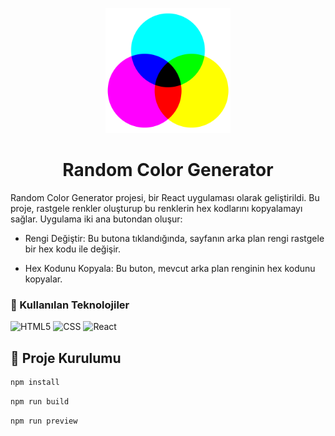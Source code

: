 <p align="center">
  <img src="/public/color.png" width="200" height="200" />
</p>

<h1 align="center">Random Color Generator</h1>

<p>Random Color Generator projesi, bir React uygulaması olarak geliştirildi. Bu proje, rastgele renkler oluşturup bu renklerin hex kodlarını kopyalamayı sağlar. Uygulama iki ana butondan oluşur:</p>

- Rengi Değiştir: Bu butona tıklandığında, sayfanın arka plan rengi rastgele bir hex kodu ile değişir.
  
- Hex Kodunu Kopyala: Bu buton, mevcut arka plan renginin hex kodunu kopyalar.

### 🚀 Kullanılan Teknolojiler
<img src="https://cdn.jsdelivr.net/gh/devicons/devicon/icons/html5/html5-original.svg" alt="HTML5" width="40" height="40"/>

<img src="https://cdn.jsdelivr.net/gh/devicons/devicon/icons/css3/css3-original.svg" alt="CSS" width="40" height="40"/>

<img src="https://cdn.jsdelivr.net/gh/devicons/devicon/icons/react/react-original.svg" alt="React" width="40" height="40"/> 

## 🔧 Proje Kurulumu 

```bash
npm install 
```

```bash
npm run build
```

```bash
npm run preview
```

